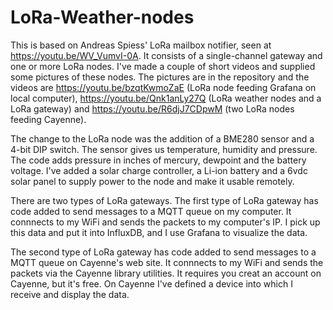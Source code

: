 # LoRa-Weather-nodes
This is based on Andreas Spiess' LoRa mailbox notifier, seen at https://youtu.be/WV_VumvI-0A. It consists of a singIe-channel gateway and one or more LoRa nodes. I've made a couple of short videos and supplied some pictures of these nodes. The pictures are in the repository and the videos are https://youtu.be/bzqtKwmoZaE (LoRa node feeding Grafana on local computer), https://youtu.be/Qnk1anLy27Q (LoRa weather nodes and a LoRa gateway) and https://youtu.be/R6djJ7CDpwM (two LoRa nodes feeding Cayenne).

The change to the LoRa node was the addition of a BME280 sensor and a 4-bit DIP switch. The sensor gives us temperature, humidity and pressure. The code adds pressure in inches of mercury, dewpoint and the battery voltage. I've added a solar charge controller, a Li-ion battery and a 6vdc solar panel to supply power to the node and make it usable remotely.

There are two types of LoRa gateways. The first type of LoRa gateway has code added to send messages to a MQTT queue on my computer. It connnects to my WiFi and sends the packets to my computer's IP. I pick up this data and put it into InfluxDB, and I use Grafana to visualize the data. 

The second type of LoRa gateway has code added to send messages to a MQTT queue on Cayenne's web site. It connnects to my WiFi and sends the packets via the Cayenne library utilities. It requires you creat an account on Cayenne, but it's free. On Cayenne I've defined a device into which I receive and display the data.
